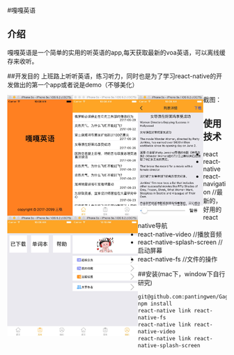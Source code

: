 #嘎嘎英语

## 介绍

嘎嘎英语是一个简单的实用的听英语的app,每天获取最新的voa英语，可以离线缓存来收听。

##开发目的
上班路上听听英语，练习听力，同时也是为了学习react-native的开发做出的第一个app或者说是demo（不够美化）


截图：<img src="./imgs/1.png" width="150px" style="float:left"/>
<img src="./imgs/2.png" width="150px" style="float:left"/>
<img src="./imgs/3.png" width="150px" style="float:left"/>
<img src="./imgs/4.png" width="150px" style="float:left"/>
<img src="./imgs/5.png" width="150px" style="float:left"/>

## 使用技术
* react
* react-native
* react-navigation  //最新的，好用的react native导航
* react-native-video //播放音频
* react-native-splash-screen //启动屏幕
* react-native-fs //文件的操作

##安装(mac下，window下自行研究)
```
git@github.com:pantingwen/GagaEnglish.git
npm install
react-native link react-native-fs
react-native link react-native-video
react-native link react-native-splash-screen
```






